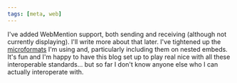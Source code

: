 ```yaml
---
tags: [meta, web]
---
```


I've added WebMention support, both sending and receiving (although not
currently displaying). I'll write more about that later. I've tightened up the
[microformats] I'm using and, particularly including them on nested embeds. It's
fun and I'm happy to have this blog set up to play real nice with all these
interoperable standards... but so far I don't know anyone else who I can
actually interoperate with.

[microformats]: http://localhost:8080/blog/reblogging-posts-with-h-entry/
